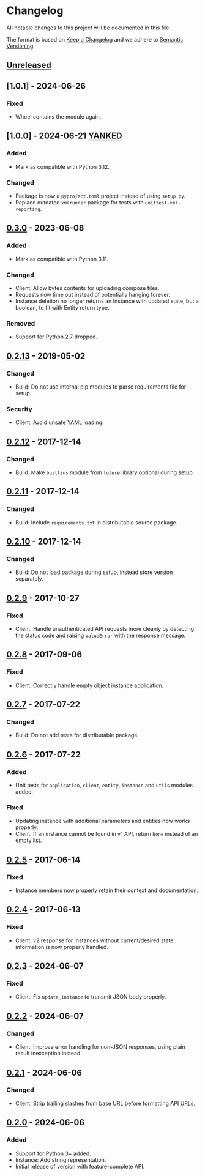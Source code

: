 # Changelog

All notable changes to this project will be documented in this file.

The format is based on [Keep a Changelog](https://keepachangelog.com/en/1.1.0/) 
and we adhere to [Semantic Versioning](https://semver.org/spec/v2.0.0.html).

## [Unreleased]

## [1.0.1] - 2024-06-26

### Fixed

- Wheel contains the module again.

## [1.0.0] - 2024-06-21 [YANKED]

### Added

- Mark as compatible with Python 3.12.

### Changed

- Package is now a `pyproject.toml` project instead of using `setup.py`.
- Replace outdated `xmlrunner` package for tests with `unittest-xml-reporting`.

## [0.3.0] - 2023-06-08

### Added

- Mark as compatible with Python 3.11.

### Changed

- Client: Allow bytes contents for uploading compose files.
- Requests now time out instead of potentially hanging forever.
- Instance deletion no longer returns an Instance with updated state, but 
  a boolean, to fit with Entity return type.

### Removed

- Support for Python 2.7 dropped.

## [0.2.13] - 2019-05-02

### Changed

- Build: Do not use internal pip modules to parse requirements file for setup.

### Security

- Client: Avoid unsafe YAML loading.

## [0.2.12] - 2017-12-14

### Changed

- Build: Make `builtins` module from `future` library optional during setup.

## [0.2.11] - 2017-12-14

### Changed

- Build: Include `requirements.txt` in distributable source package.

## [0.2.10] - 2017-12-14

### Changed

- Build: Do not load package during setup, instead store version separately.

## [0.2.9] - 2017-10-27

### Fixed

- Client: Handle unauthenticated API requests more cleanly by detecting the 
  status code and raising `ValueError` with the response message.

## [0.2.8] - 2017-09-06

### Fixed

- Client: Correctly handle empty object instance application.

## [0.2.7] - 2017-07-22

### Changed

- Build: Do not add tests for distributable package.

## [0.2.6] - 2017-07-22

### Added

- Unit tests for `application`, `client`, `entity`, `instance` and `utils` 
  modules added.

### Fixed

- Updating instance with additional parameters and entities now works properly.
- Client: If an instance cannot be found in v1 API, return `None` instead of an 
  empty list.

## [0.2.5] - 2017-06-14

### Fixed

- Instance members now properly retain their context and documentation.

## [0.2.4] - 2017-06-13

### Fixed

- Client: v2 response for instances without current/desired state information 
  is now properly handled.

## [0.2.3] - 2024-06-07

### Fixed

- Client: Fix `update_instance` to transmit JSON body properly.

## [0.2.2] - 2024-06-07

### Changed

- Client: Improve error handling for non-JSON responses, using plain result 
  inexception instead.

## [0.2.1] - 2024-06-06

### Changed

- Client: Strip trailing slashes from base URL before formatting API URLs.

## [0.2.0] - 2024-06-06

### Added

- Support for Python 3+ added.
- Instance: Add string representation.
- Initial release of version with feature-complete API.

[Unreleased]: 
https://github.com/grip-on-software/bigboat-python-api/compare/v0.3.0...HEAD
[0.3.0]: 
https://github.com/grip-on-software/bigboat-python-api/compare/v0.2.13...v0.3.0
[0.2.13]: 
https://github.com/grip-on-software/bigboat-python-api/compare/v0.2.12...v0.2.13
[0.2.12]: 
https://github.com/grip-on-software/bigboat-python-api/compare/v0.2.11...v0.2.12
[0.2.11]: 
https://github.com/grip-on-software/bigboat-python-api/compare/v0.2.10...v0.2.11
[0.2.10]: 
https://github.com/grip-on-software/bigboat-python-api/compare/v0.2.9...v0.2.10
[0.2.9]: 
https://github.com/grip-on-software/bigboat-python-api/compare/v0.2.8...v0.2.9
[0.2.8]: 
https://github.com/grip-on-software/bigboat-python-api/compare/v0.2.7...v0.2.8
[0.2.7]: 
https://github.com/grip-on-software/bigboat-python-api/compare/v0.2.6...v0.2.7
[0.2.6]: 
https://github.com/grip-on-software/bigboat-python-api/compare/v0.2.5...v0.2.6
[0.2.5]: 
https://github.com/grip-on-software/bigboat-python-api/compare/v0.2.4...v0.2.5
[0.2.4]: 
https://github.com/grip-on-software/bigboat-python-api/compare/v0.2.3...v0.2.4
[0.2.3]: 
https://github.com/grip-on-software/bigboat-python-api/compare/v0.2.2...v0.2.3
[0.2.2]: 
https://github.com/grip-on-software/bigboat-python-api/compare/v0.2.1...v0.2.2
[0.2.1]: 
https://github.com/grip-on-software/bigboat-python-api/compare/v0.2.0...v0.2.1
[0.2.0]: https://github.com/grip-on-software/bigboat-python-api/tag/v0.2.0
[YANKED]: https://pypi.org/help/#yanked
